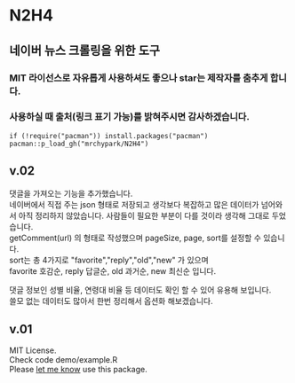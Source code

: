 # N2H4 
## 네이버 뉴스 크롤링을 위한 도구
### MIT 라이선스로 자유롭게 사용하셔도 좋으나 star는 제작자를 춤추게 합니다.
### 사용하실 때 출처(링크 표기 가능)를 밝혀주시면 감사하겠습니다.
```
if (!require("pacman")) install.packages("pacman")
pacman::p_load_gh("mrchypark/N2H4")
```

## v.02

댓글을 가져오는 기능을 추가했습니다.<br>
네이버에서 직접 주는 json 형태로 저장되고 생각보다 복잡하고 많은 데이터가 넘어와서 아직 정리하지 않았습니다. 사람들이 필요한 부분이 다를 것이라 생각해 그대로 두었습니다.<br>
getComment(url) 의 형태로 작성했으며 pageSize, page, sort를 설정할 수 있습니다.<br>
sort는 총 4가지로 "favorite","reply","old","new" 가 있으며<br>
favorite 호감순, reply 답글순, old 과거순, new 최신순 입니다.<br>

댓글 정보인 성별 비율, 연령대 비율 등 데이터도 확인 할 수 있어 유용해 보입니다.<br>
쓸모 없는 데이터도 많아서 한번 정리해서 옵션화 해보겠습니다.<br>

## v.01

MIT License.<br>
Check code demo/example.R<br>
Please [let me know](mailto:mrchypark@gmail.com) use this package.

